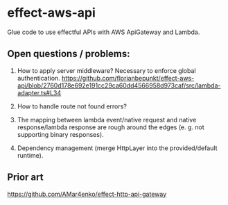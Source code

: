 # effect-aws-api

Glue code to use effectful APIs with AWS ApiGateway and Lambda.

## Open questions / problems:

1. How to apply server middleware? Necessary to enforce global authentication. https://github.com/florianbepunkt/effect-aws-api/blob/2760d178e692e191cc29ca60dd4566958d973caf/src/lambda-adapter.ts#L34

2. How to handle route not found errors?

3. The mapping between lambda event/native request and native response/lambda response are rough around the edges (e. g. not supporting binary responses).

4. Dependency management (merge HttpLayer into the provided/default runtime).

## Prior art

https://github.com/AMar4enko/effect-http-api-gateway
